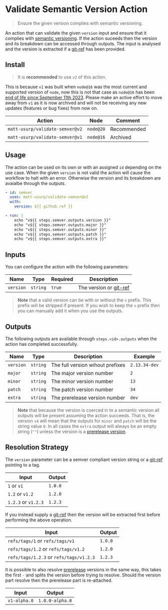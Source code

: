 # Validate Semantic Version Action

> Ensure the given version complies with semantic versioning.

An action that can validate the given `version` input and ensure that it complies with [semantic versioning](http://semver.org/).
If the action suceeds then the version and its breakdown can be accessed through outputs.
The input is analysed and the version is extracted if a [git-ref](https://git-scm.com/book/en/v2/Git-Internals-Git-References) has been provided.

## Install

> It is **recommended** to use `v2` of this action.

This is because `v1` was built when `node@16` was the most current and supported version of `node`, now this is not that case as `node@16` has been [end of life since September 11th 2023](https://nodejs.org/en/blog/announcements/nodejs16-eol).
Please make an active effort to move away from `v1` as it is now archived and will not be receiving any new updates (features or bug fixes) from now on.

| Action | Node | Comment |
| ------ | ---- | ------- |
| `matt-usurp/validate-semver@v2` | `node@20` | Recommended |
| `matt-usurp/validate-semver@v1` | `node@16` | Archived |

## Usage

The action can be used on its own or with an assigned `id` depending on the use case.
When the given `version` is not valid the action will cause the workflow to halt with an error.
Otherwise the version and its breakdown are avaialbe through the outputs.

```yaml
- id: semver
  uses: matt-usurp/validate-semver@v2
  with:
    version: ${{ github.ref }}

- run: |
    echo "v${{ steps.semver.outputs.version }}"
    echo "v${{ steps.semver.outputs.major }}"
    echo "v${{ steps.semver.outputs.minor }}"
    echo "v${{ steps.semver.outputs.patch }}"
    echo "v${{ steps.semver.outputs.extra }}"
```

## Inputs

You can configure the action with the following parameters:

| Name | Type | Required | Description |
| ---- | ---- | -------- | ----------- |
| `version` | `string` | `true` | The version or [git-ref](https://git-scm.com/book/en/v2/Git-Internals-Git-References) |

> **Note** that a valid version can be with or without the `v` prefix.
> This prefix will be stripped if present.
> If you wish to keep the `v` prefix then you can manually add it when you use the outputs.

## Outputs

The following outputs are available through `steps.<id>.outputs` when the action has completed successfully.

| Name | Type | Description | Example |
| ---- | --- | ------------ | ------- |
| `version` | `string` | The full version wihout prefixes | `2.13.34-dev` |
| `major` | `string` | The major version number | `2` |
| `minor` | `string` | The minor version number | `13` |
| `patch` | `string` | The patch version number | `34` |
| `extra` | `string` | The prerelease version number | `dev` |

> **Note** that because the version is coerced in to a semantic version all outputs will be present assuming the action succeeds.
> That is, the version `v4` will mean that the outputs for `minor` and `patch` will be the string value `0`.
> In all cases the `extra` output will always be an empty string (`""`) unless the version is a [prerelease version](https://semver.org/#spec-item-9).

## Resolution Strategy

The `version` parameter can be a semver compliant version string or a [git-ref](https://git-scm.com/book/en/v2/Git-Internals-Git-References) pointing to a tag.

| Input | Output |
| ----- | ------ |
| `1` or `v1` | `1.0.0` |
| `1.2` or `v1.2` | `1.2.0` |
| `1.2.3` or `v1.2.3` | `1.2.3` |

If you instead supply a [git-ref](https://git-scm.com/book/en/v2/Git-Internals-Git-References) then the version will be extracted first before performing the above operation.

| Input | Output |
| ----- | ------ |
| `refs/tags/1` or `refs/tags/v1` | `1.0.0` |
| `refs/tags/1.2` or `refs/tags/v1.2` | `1.2.0` |
| `refs/tags/1.2.3` or `refs/tags/v1.2.3` | `1.2.3` |

It is possible to also resolve [prerelease](https://semver.org/#spec-item-9) versions in the same way, this takes the first `-` and splits the version before trying to resolve.
Should the version part resolve then the prerelease part is re-attached.

| Input | Output |
| ----- | ------ |
| `v1-alpha.0` | `1.0.0-alpha.0` |
